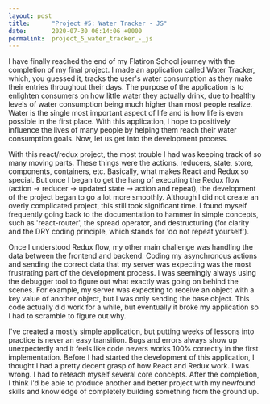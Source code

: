 ```yaml
---
layout: post
title:      "Project #5: Water Tracker - JS"
date:       2020-07-30 06:14:06 +0000
permalink:  project_5_water_tracker_-_js
---
```



I have finally reached the end of my Flatiron School journey with the completion of my final project. I made an application called Water Tracker, which, you guessed it, tracks the user's water consumption as they make their entries throughout their days. The purpose of the application is to enlighten consumers on how little water they actually drink, due to healthy levels of water consumption being much higher than most people realize. Water is the single most important aspect of life and is how life is even possible in the first place. With this application, I hope to positively influence the lives of many people by helping them reach their water consumption goals. Now, let us get into the development process.

With this react/redux project, the most trouble I had was keeping track of so many moving parts. These things were the actions, reducers, state, store, components, containers, etc. Basically, what makes React and Redux so special. But once I began to get the hang of executing the Redux flow (action -> reducer -> updated state -> action and repeat), the development of the project began to go a lot more smoothly. Although I did not create an overly complicated project, this still took significant time. I found myself frequently going back to the documentation to hammer in simple concepts, such as 'react-router', the spread operator, and destructuring (for clarity and the DRY coding principle, which stands for 'do not repeat yourself'). 

Once I understood Redux flow, my other main challenge was handling the data between the frontend and backend. Coding my asynchronous actions and sending the correct data that my server was expecting was the most frustrating part of the development process. I was seemingly always using the debugger tool to figure out what exactly was going on behind the scenes. For example, my server was expecting to receive an object with a key value of another object, but I was only sending the base object. This code actually did work for a while, but eventually it broke my application so I had to scramble to figure out why. 

I've created a mostly simple application, but putting weeks of lessons into practice is never an easy transition. Bugs and errors always show up unexpectedly and it feels like code nevers works 100% correctly in the first implementation. Before I had started the development of this application, I thought I had a pretty decent grasp of how React and Redux work. I was wrong. I had to reteach myself several core concepts. After the completion, I think I'd be able to produce another and better project with my newfound skills and knowledge of completely building something from the ground up.